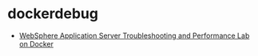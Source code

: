 # dockerdebug

* [WebSphere Application Server Troubleshooting and Performance Lab on Docker](https://github.com/IBM/webspherelab)
